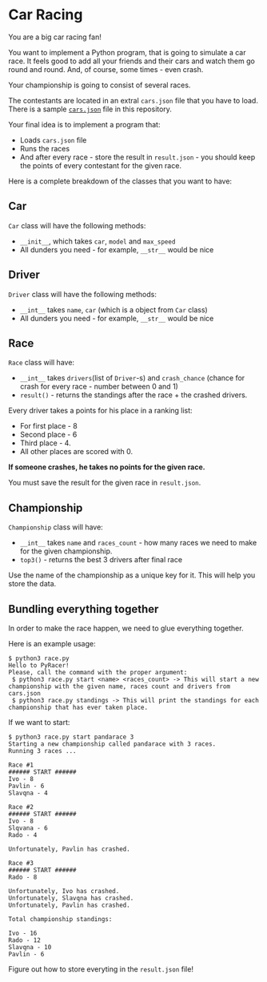 # Car Racing

You are a big car racing fan!

You want to implement a Python program, that is going to simulate a car race. It feels good to add all your friends and their cars and watch them go round and round. And, of course, some times - even crash.

Your championship is going to consist of several races.

The contestants are located in an extral `cars.json` file that you have to load. There is a sample [`cars.json`](cars.json) file in this repository.

Your final idea is to implement a program that:

- Loads `cars.json` file
- Runs the races
- And after every race - store the result in  `result.json` - you should keep the points of every contestant for the given race. 

Here is a complete breakdown of the classes that you want to have:

## Car

`Car` class will have the following methods:

- `__init__`, which takes `car`, `model` and `max_speed`
- All dunders you need - for example, `__str__` would be nice

## Driver

`Driver` class will have the following methods:

- `__int__` takes `name`, `car` (which is a object from `Car` class) 
- All dunders you need - for example, `__str__` would be nice

## Race

`Race` class will have:
- `__int__` takes `drivers`(list of `Driver`-s) and `crash_chance` (chance for crash for every race - number between 0 and 1)
- `result()` - returns the standings after the race + the crashed drivers.

Every driver takes a points for his place in a ranking list:

* For first place - 8
* Second place - 6
* Third place - 4.
* All other places are scored with 0.

**If someone crashes, he takes no points for the given race.**

You must save the result for the given race in `result.json`.

## Championship

`Championship` class will have:

- `__int__` takes `name` and `races_count` - how many races we need to make for the given championship. 
- `top3()` - returns the best 3 drivers after final race

Use the name of the championship as a unique key for it. This will help you store the data.

## Bundling everything together

In order to make the race happen, we need to glue everything together.

Here is an example usage:

```
$ python3 race.py
Hello to PyRacer!
Please, call the command with the proper argument:
 $ python3 race.py start <name> <races_count> -> This will start a new championship with the given name, races count and drivers from cars.json
 $ python3 race.py standings -> This will print the standings for each championship that has ever taken place.
```

If we want to start:

```
$ python3 race.py start pandarace 3
Starting a new championship called pandarace with 3 races.
Running 3 races ...

Race #1
###### START ######
Ivo - 8
Pavlin - 6
Slavqna - 4

Race #2
###### START ######
Ivo - 8
Slqvana - 6
Rado - 4

Unfortunately, Pavlin has crashed.

Race #3
###### START ######
Rado - 8

Unfortunately, Ivo has crashed.
Unfortunately, Slavqna has crashed.
Unfortunately, Pavlin has crashed.

Total championship standings:

Ivo - 16
Rado - 12
Slavqna - 10
Pavlin - 6
```

Figure out how to store everyting in the `result.json` file!
